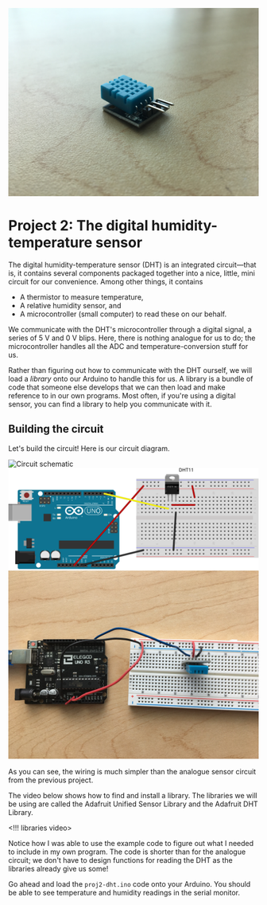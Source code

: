 ![A DHT](images/dht-photo.JPG)

# Project 2: The digital humidity-temperature sensor

The digital humidity-temperature sensor (DHT) is an integrated circuit—that is, it contains several components packaged together into a nice, little, mini circuit for our convenience. Among other things, it contains

* A thermistor to measure temperature,
* A relative humidity sensor, and
* A microcontroller (small computer) to read these on our behalf.

We communicate with the DHT's microcontroller through a digital signal, a series of 5 V and 0 V blips. Here, there is nothing analogue for us to do; the microcontroller handles all the ADC and temperature-conversion stuff for us.

Rather than figuring out how to communicate with the DHT ourself, we will load a *library* onto our Arduino to handle this for us. A library is a bundle of code that someone else develops that we can then load and make reference to in our own programs. Most often, if you're using a digital sensor, you can find a library to help you communicate with it.

## Building the circuit

Let's build the circuit! Here is our circuit diagram.

![Circuit schematic](images/proj2-schem.svg)
![Breadboard diagram](images/proj2-bb.svg)
![Photo of breadboard](images/proj2-photo.JPG)

As you can see, the wiring is much simpler than the analogue sensor circuit from the previous project.

The video below shows how to find and install a library. The libraries we will be using are called the Adafruit Unified Sensor Library and the Adafruit DHT Library.

<!!! libraries video>

Notice how I was able to use the example code to figure out what I needed to include in my own program. The code is shorter than for the analogue circuit; we don't have to design functions for reading the DHT as the libraries already give us some!

Go ahead and load the `proj2-dht.ino` code onto your Arduino. You should be able to see temperature and humidity readings in the serial monitor.
